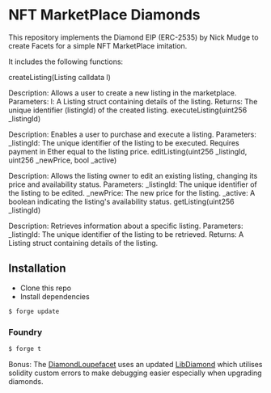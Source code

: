 # NFT MarketPlace Diamonds

This repository implements the Diamond EIP (ERC-2535) by Nick Mudge to create Facets for a simple NFT MarketPlace imitation.

It includes the following functions:

createListing(Listing calldata l)

Description: Allows a user to create a new listing in the marketplace.
Parameters:
l: A Listing struct containing details of the listing.
Returns: The unique identifier (listingId) of the created listing.
executeListing(uint256 _listingId)

Description: Enables a user to purchase and execute a listing.
Parameters:
_listingId: The unique identifier of the listing to be executed.
Requires payment in Ether equal to the listing price.
editListing(uint256 _listingId, uint256 _newPrice, bool _active)

Description: Allows the listing owner to edit an existing listing, changing its price and availability status.
Parameters:
_listingId: The unique identifier of the listing to be edited.
_newPrice: The new price for the listing.
_active: A boolean indicating the listing's availability status.
getListing(uint256 _listingId)

Description: Retrieves information about a specific listing.
Parameters:
_listingId: The unique identifier of the listing to be retrieved.
Returns: A Listing struct containing details of the listing.

## Installation

- Clone this repo
- Install dependencies

```bash
$ forge update
```

### Foundry

```bash
$ forge t
```

Bonus: The [DiamondLoupefacet](contracts/facets/DiamondLoupeFacet.sol) uses an updated [LibDiamond](contracts/libraries//LibDiamond.sol) which utilises solidity custom errors to make debugging easier especially when upgrading diamonds.
